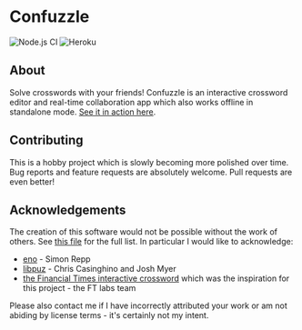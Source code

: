 # Confuzzle

![Node.js CI](https://github.com/rjkat/confuzzle/workflows/Node.js%20CI/badge.svg?branch=master) ![Heroku](https://pyheroku-badge.herokuapp.com/?app=confuzzle)

## About

Solve crosswords with your friends! Confuzzle is an interactive crossword editor and real-time collaboration app which also works offline in standalone mode. [See it in action here](https://confuzzle.app).

## Contributing

This is a hobby project which is slowly becoming more polished over time. Bug reports and feature requests are absolutely welcome. Pull requests are even better!

## Acknowledgements

The creation of this software would not be possible without the work of others. See [this file](licenses/README.md) for the full list. In particular I would like to acknowledge:
* [eno](https://eno-lang.org/about) - Simon Repp
* [libpuz](https://github.com/ccasin/hpuz/tree/master/contrib/libpuz) - Chris Casinghino and Josh Myer
* [the Financial Times interactive crossword](https://labs.ft.com/experiment/2018/03/23/crosswords.html) which was the inspiration for this project - the FT labs team

Please also contact me if I have incorrectly attributed your work or am not abiding by license terms - it's certainly not my intent.
